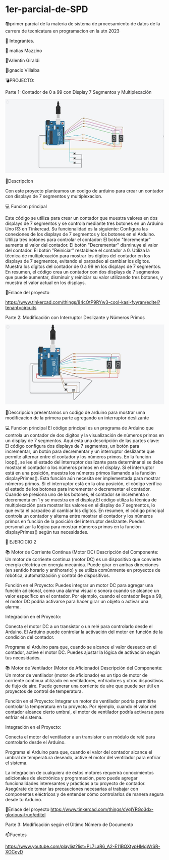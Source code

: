 # 1er-parcial-de-SPD
:books:primer parcial de la materia de sistema de procesamiento de datos de la carrera de tecnicatura en programacion en la utn 2023


:paperclip: Integrantes.




:angel: matias Mazzino

:angel:Valentin Giraldi

:angel:ignacio Villalba


:bomb:PROJECTO: 

Parte 1: Contador de 0 a 99 con Display 7 Segmentos y Multiplexación


![](https://github.com/MatiasMazzino2001/1er-parcial-de-SPD/blob/main/primer%20parcial%20spd%202.jpeg)


:bell:Descripcion


Con este proyecto planteamos un codigo de arduino para crear un contador con displays de 7 segmentos y multiplexacion.


:computer: Funcion principal


Este código se utiliza para crear un contador que muestra valores en dos displays de 7 segmentos y se controla mediante tres botones en un Arduino Uno R3 en Tinkercad. Su funcionalidad es la siguiente:
Configura las conexiones de los displays de 7 segmentos y los botones en el Arduino.
Utiliza tres botones para controlar el contador:
El botón "Incrementar" aumenta el valor del contador.
El botón "Decrementar" disminuye el valor del contador.
El botón "Reiniciar" restablece el contador a 0.
Utiliza la técnica de multiplexación para mostrar los dígitos del contador en los displays de 7 segmentos, evitando el parpadeo al cambiar los dígitos.
Muestra los dígitos del contador de 0 a 99 en los displays de 7 segmentos.
En resumen, el código crea un contador con dos displays de 7 segmentos que puede aumentar, disminuir y reiniciar su valor utilizando tres botones, y muestra el valor actual en los displays.

:satellite:Enlace del proyecto


https://www.tinkercad.com/things/84cOtP9RYw3-cool-kasi-fyyran/editel?tenant=circuits


Parte 2: Modificación con Interruptor Deslizante y Números Primos


![](https://github.com/MatiasMazzino2001/1er-parcial-de-SPD/blob/main/primerparcial%20spd%204.jpeg)


:bell:Descripcion
presentamos un codigo de arduino para mostrar uma modificacion de la primera parte agregando un interruptor deslizante



:computer: Funcion principal
El código principal es un programa de Arduino que controla un contador de dos dígitos y la visualización de números primos en un display de 7 segmentos. Aquí está una descripción de las partes clave:
El código configura dos displays de 7 segmentos, un botón para incrementar, un botón para decrementar y un interruptor deslizante que permite alternar entre el contador y los números primos.
En la función loop(), se lee el estado del interruptor deslizante para determinar si se debe mostrar el contador o los números primos en el display.
Si el interruptor está en una posición, muestra los números primos llamando a la función displayPrimes(). Esta función aún necesita ser implementada para mostrar números primos.
Si el interruptor está en la otra posición, el código verifica el estado de los botones para incrementar o decrementar el contador. Cuando se presiona uno de los botones, el contador se incrementa o decrementa en 1 y se muestra en el display.El código utiliza la técnica de multiplexación para mostrar los valores en el display de 7 segmentos, lo que evita el parpadeo al cambiar los dígitos.
En resumen, el código principal controla un contador y alterna entre mostrar el contador y los números primos en función de la posición del interruptor deslizante. Puedes personalizar la lógica para mostrar números primos en la función displayPrimes() según tus necesidades.




:floppy_disk: EJERCICIO 2

:books: Motor de Corriente Continua (Motor DC)
Descripción del Componente:
Un motor de corriente continua (motor DC) es un dispositivo que convierte energía eléctrica en energía mecánica. Puede girar en ambas direcciones (en sentido horario y antihorario) y se utiliza comúnmente en proyectos de robótica, automatización y control de dispositivos.

Función en el Proyecto:
Puedes integrar un motor DC para agregar una función adicional, como una alarma visual o sonora cuando se alcance un valor específico en el contador. Por ejemplo, cuando el contador llega a 99, el motor DC podría activarse para hacer girar un objeto o activar una alarma.

Integración en el Proyecto:

Conecta el motor DC a un transistor o un relé para controlarlo desde el Arduino. El Arduino puede controlar la activación del motor en función de la condición del contador.

Programa el Arduino para que, cuando se alcance el valor deseado en el contador, active el motor DC. Puedes ajustar la lógica de activación según tus necesidades.

:books: Motor de Ventilador (Motor de Aficionado)
Descripción del Componente:
Un motor de ventilador (motor de aficionado) es un tipo de motor de corriente continua utilizado en ventiladores, enfriadores y otros dispositivos de flujo de aire. Puede generar una corriente de aire que puede ser útil en proyectos de control de temperatura.

Función en el Proyecto:
Integrar un motor de ventilador podría permitirte controlar la temperatura en tu proyecto. Por ejemplo, cuando el valor del contador alcance cierto umbral, el motor de ventilador podría activarse para enfriar el sistema.

Integración en el Proyecto:

Conecta el motor del ventilador a un transistor o un módulo de relé para controlarlo desde el Arduino.

Programa el Arduino para que, cuando el valor del contador alcance el umbral de temperatura deseado, active el motor del ventilador para enfriar el sistema.

La integración de cualquiera de estos motores requerirá conocimientos adicionales de electrónica y programación, pero puede agregar funcionalidades interesantes y prácticas a tu proyecto de contador. Asegúrate de tomar las precauciones necesarias al trabajar con componentes eléctricos y de entender cómo controlarlos de manera segura desde tu Arduino.


:satellite:Enlace del proyecto
https://www.tinkercad.com/things/cVglYRGo3dx-glorious-trug/editel

Parte 3: Modificación según el Último Número de Documento
![]()


:mailbox:Fuentes


https://www.youtube.com/playlist?list=PL7LaR6_A2-E11BQXtypHMgWrSR-XOCeyD



